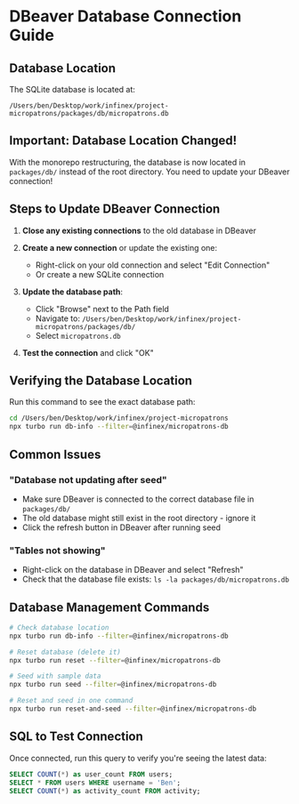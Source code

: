 # DBeaver Database Connection Guide

## Database Location

The SQLite database is located at:
```
/Users/ben/Desktop/work/infinex/project-micropatrons/packages/db/micropatrons.db
```

## Important: Database Location Changed!

With the monorepo restructuring, the database is now located in `packages/db/` instead of the root directory. You need to update your DBeaver connection!

## Steps to Update DBeaver Connection

1. **Close any existing connections** to the old database in DBeaver

2. **Create a new connection** or update the existing one:
   - Right-click on your old connection and select "Edit Connection"
   - Or create a new SQLite connection

3. **Update the database path**:
   - Click "Browse" next to the Path field
   - Navigate to: `/Users/ben/Desktop/work/infinex/project-micropatrons/packages/db/`
   - Select `micropatrons.db`

4. **Test the connection** and click "OK"

## Verifying the Database Location

Run this command to see the exact database path:
```bash
cd /Users/ben/Desktop/work/infinex/project-micropatrons
npx turbo run db-info --filter=@infinex/micropatrons-db
```

## Common Issues

### "Database not updating after seed"
- Make sure DBeaver is connected to the correct database file in `packages/db/`
- The old database might still exist in the root directory - ignore it
- Click the refresh button in DBeaver after running seed

### "Tables not showing"
- Right-click on the database in DBeaver and select "Refresh"
- Check that the database file exists: `ls -la packages/db/micropatrons.db`

## Database Management Commands

```bash
# Check database location
npx turbo run db-info --filter=@infinex/micropatrons-db

# Reset database (delete it)
npx turbo run reset --filter=@infinex/micropatrons-db

# Seed with sample data
npx turbo run seed --filter=@infinex/micropatrons-db

# Reset and seed in one command
npx turbo run reset-and-seed --filter=@infinex/micropatrons-db
```

## SQL to Test Connection

Once connected, run this query to verify you're seeing the latest data:
```sql
SELECT COUNT(*) as user_count FROM users;
SELECT * FROM users WHERE username = 'Ben';
SELECT COUNT(*) as activity_count FROM activity;
```
